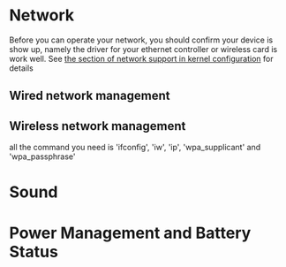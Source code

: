 # Network
Before you can operate your network, you should confirm your device is show up, namely the driver for your ethernet controller or wireless card is work well. See [the section of network support in kernel configuration](LinuxBaseSys.md) for details

## Wired network management

## Wireless network management
all the command you need is 'ifconfig', 'iw', 'ip', 'wpa_supplicant' and 'wpa_passphrase'

# Sound

# Power Management and Battery Status
